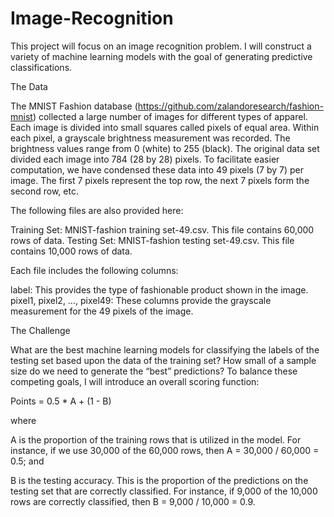 # Image-Recognition

This project will focus on an image recognition problem. 
I will construct a variety of machine learning models with the goal of generating predictive classifications.

The Data

The MNIST Fashion database (https://github.com/zalandoresearch/fashion-mnist) 
collected a large number of images for different types of apparel. 
Each image is divided into small squares called pixels of equal area. 
Within each pixel, a grayscale brightness measurement was recorded. 
The brightness values range from 0 (white) to 255 (black). The original data set divided each image into 784 (28 by 28) pixels.
To facilitate easier computation, we have condensed these data into 49 pixels (7 by 7) per image. 
The first 7 pixels represent the top row, the next 7 pixels form the second row, etc.

The following files are also provided here:

Training Set: MNIST-fashion training set-49.csv. This file contains 60,000 rows of data.
Testing Set: MNIST-fashion testing set-49.csv. This file contains 10,000 rows of data.

Each file includes the following columns:

label: This provides the type of fashionable product shown in the image.
pixel1, pixel2, …, pixel49: These columns provide the grayscale measurement for the 49 pixels of the image.

The Challenge

What are the best machine learning models for classifying the labels of the testing set based upon the data of the training set? 
How small of a sample size do we need to generate the “best” predictions? 
To balance these competing goals, I will introduce an overall scoring function:

Points = 0.5 * A + (1 - B)

where

A is the proportion of the training rows that is utilized in the model. For instance, if we use 30,000 of the 60,000 rows, then A = 30,000 / 60,000 = 0.5; and

B is the testing accuracy. This is the proportion of the predictions on the testing set that are correctly classified. For instance, if 9,000 of the 10,000 rows are correctly classified, then B = 9,000 / 10,000 = 0.9.
